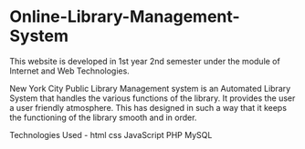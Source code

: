 # Online-Library-Management-System

This website is developed in 1st year 2nd semester under the module of Internet and Web Technologies.

New York City Public Library Management system is an Automated Library System that handles the various functions of the library. It provides the user a user friendly atmosphere. This has designed in such a way that it keeps the functioning of the library smooth and in order.

Technologies Used - html
                    css
                    JavaScript
                    PHP
                    MySQL

